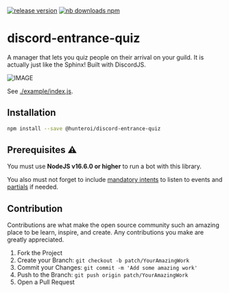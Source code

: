 <a href="https://www.npmjs.com/@hunteroi/discord-entrance-quiz"><img src="https://img.shields.io/github/v/release/hunteroi/discord-entrance-quiz?style=for-the-badge" alt="release version"/></a>
<a href="https://www.npmjs.com/@hunteroi/discord-entrance-quiz"><img src="https://img.shields.io/npm/dt/@hunteroi/discord-entrance-quiz?style=for-the-badge" alt="nb downloads npm"/></a>

# discord-entrance-quiz

A manager that lets you quiz people on their arrival on your guild. It is actually just like the Sphinx! Built with DiscordJS.

![IMAGE](./assets/example.gif)

See [./example/index.js](./example/index.js).

## Installation

```sh
npm install --save @hunteroi/discord-entrance-quiz
```

## Prerequisites ⚠️

You must use **NodeJS v16.6.0 or higher** to run a bot with this library.

You also must not forget to include [mandatory intents](#mandatory-intents) to listen to events and [partials](#partials) if needed.

## Contribution

Contributions are what make the open source community such an amazing place to be learn, inspire, and create. Any contributions you make are greatly appreciated.

1. Fork the Project
2. Create your Branch: `git checkout -b patch/YourAmazingWork`
3. Commit your Changes: `git commit -m 'Add some amazing work'`
4. Push to the Branch: `git push origin patch/YourAmazingWork`
5. Open a Pull Request
